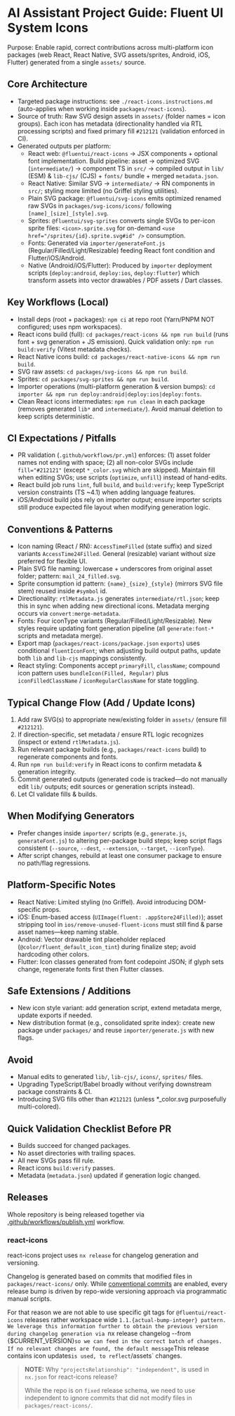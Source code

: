 # AI Assistant Project Guide: Fluent UI System Icons

Purpose: Enable rapid, correct contributions across multi-platform icon packages (web React, React Native, SVG assets/sprites, Android, iOS, Flutter) generated from a single `assets/` source.

## Core Architecture
- Targeted package instructions: see `./react-icons.instructions.md` (auto-applies when working inside `packages/react-icons`).
- Source of truth: Raw SVG design assets in `assets/` (folder names = icon groups). Each icon has metadata (directionality handled via RTL processing scripts) and fixed primary fill `#212121` (validation enforced in CI).
- Generated outputs per platform:
  - React web: `@fluentui/react-icons` → JSX components + optional font implementation. Build pipeline: asset -> optimized SVG (`intermediate/`) -> component TS in `src/` -> compiled output in `lib/` (ESM) & `lib-cjs/` (CJS) + `fonts/` bundle + merged `metadata.json`.
  - React Native: Similar SVG -> `intermediate/` -> RN components in `src/`; styling more limited (no Griffel styling utilities).
  - Plain SVG package: `@fluentui/svg-icons` emits optimized renamed raw SVGs in `packages/svg-icons/icons/` following `[name]_[size]_[style].svg`.
  - Sprites: `@fluentui/svg-sprites` converts single SVGs to per-icon sprite files: `<icon>.sprite.svg` for on-demand `<use href="/sprites/{id}.sprite.svg#id" />` consumption.
  - Fonts: Generated via `importer/generateFont.js` (Regular/Filled/Light/Resizable) feeding React font condition and Flutter/iOS/Android.
  - Native (Android/iOS/Flutter): Produced by `importer` deployment scripts (`deploy:android`, `deploy:ios`, `deploy:flutter`) which transform assets into vector drawables / PDF assets / Dart classes.

## Key Workflows (Local)
- Install deps (root + packages): `npm ci` at repo root (Yarn/PNPM NOT configured; uses npm workspaces).
- React icons build (full): `cd packages/react-icons && npm run build` (runs font + svg generation + JS emission). Quick validation only: `npm run build:verify` (Vitest metadata checks).
- React Native icons build: `cd packages/react-native-icons && npm run build`.
- SVG raw assets: `cd packages/svg-icons && npm run build`.
- Sprites: `cd packages/svg-sprites && npm run build`.
- Importer operations (multi-platform generation & version bumps): `cd importer && npm run deploy:android|deploy:ios|deploy:fonts`.
- Clean React icons intermediates: `npm run clean` in each package (removes generated `lib*` and `intermediate/`). Avoid manual deletion to keep scripts deterministic.

## CI Expectations / Pitfalls
- PR validation (`.github/workflows/pr.yml`) enforces: (1) asset folder names not ending with space; (2) all non-color SVGs include `fill="#212121"` (except `*_color.svg` which are skipped). Maintain fill when editing SVGs; use scripts (`optimize`, `unfill`) instead of hand-edits.
- React build job runs `lint`, full `build`, and `build:verify`; keep TypeScript version constraints (TS ~4.1) when adding language features.
- iOS/Android build jobs rely on importer output; ensure importer scripts still produce expected file layout when modifying generation logic.

## Conventions & Patterns
- Icon naming (React / RN): `AccessTimeFilled` (state suffix) and sized variants `AccessTime24Filled`. General (resizable) variant without size preferred for flexible UI.
- Plain SVG file naming: lowercase + underscores from original asset folder; pattern: `mail_24_filled.svg`.
- Sprite consumption id pattern: `{name}_{size}_{style}` (mirrors SVG file stem) reused inside `#symbol` id.
- Directionality: `rtlMetadata.js` generates `intermediate/rtl.json`; keep this in sync when adding new directional icons. Metadata merging occurs via `convert:merge-metadata`.
- Fonts: Four iconType variants (Regular/Filled/Light/Resizable). New styles require updating font generation pipeline (all `generate:font-*` scripts and metadata merge).
- Export map (`packages/react-icons/package.json` `exports`) uses conditional `fluentIconFont`; when adjusting build output paths, update both `lib` and `lib-cjs` mappings consistently.
- React styling: Components accept `primaryFill`, `className`; compound icon pattern uses `bundleIcon(Filled, Regular)` plus `iconFilledClassName` / `iconRegularClassName` for state toggling.

## Typical Change Flow (Add / Update Icons)
1. Add raw SVG(s) to appropriate new/existing folder in `assets/` (ensure fill `#212121`).
2. If direction-specific, set metadata / ensure RTL logic recognizes (inspect or extend `rtlMetadata.js`).
3. Run relevant package builds (e.g., `packages/react-icons` build) to regenerate components and fonts.
4. Run `npm run build:verify` in React icons to confirm metadata & generation integrity.
5. Commit generated outputs (generated code is tracked—do not manually edit `lib/` outputs; edit sources or generation scripts instead).
6. Let CI validate fills & builds.

## When Modifying Generators
- Prefer changes inside `importer/` scripts (e.g., `generate.js`, `generateFont.js`) to altering per-package build steps; keep script flags consistent (`--source`, `--dest`, `--extension`, `--target`, `--iconType`).
- After script changes, rebuild at least one consumer package to ensure no path/flag regressions.

## Platform-Specific Notes
- React Native: Limited styling (no Griffel). Avoid introducing DOM-specific props.
- iOS: Enum-based access (`UIImage(fluent: .appStore24Filled)`); asset stripping tool in `ios/remove-unused-fluent-icons` must still find & parse asset names—keep naming stable.
- Android: Vector drawable tint placeholder replaced (`@color/fluent_default_icon_tint`) during finalize step; avoid hardcoding other colors.
- Flutter: Icon classes generated from font codepoint JSON; if glyph sets change, regenerate fonts first then Flutter classes.

## Safe Extensions / Additions
- New icon style variant: add generation script, extend metadata merge, update exports if needed.
- New distribution format (e.g., consolidated sprite index): create new package under `packages/` and reuse `importer/generate.js` with new flags.

## Avoid
- Manual edits to generated `lib/`, `lib-cjs/`, `icons/`, `sprites/` files.
- Upgrading TypeScript/Babel broadly without verifying downstream package constraints & CI.
- Introducing SVG fills other than `#212121` (unless *_color.svg purposefully multi-colored).

## Quick Validation Checklist Before PR
- Builds succeed for changed packages.
- No asset directories with trailing spaces.
- All new SVGs pass fill rule.
- React icons `build:verify` passes.
- Metadata (`metadata.json`) updated if generation logic changed.


## Releases

Whole repository is being released together via [.github/workflows/publish.yml](./workflows/publish.yml) workflow.

### react-icons

react-icons project uses `nx release` for changelog generation and versioning.

Changelog is generated based on commits that modified files in `packages/react-icons/` only. While [conventional commits](https://www.conventionalcommits.org/en/v1.0.0/) are enabled, every release bump is driven by repo-wide versioning approach via programmatic manual scripts.

For that reason we are not able to use specific git tags for `@fluentui/react-icons` releases rather workspace wide `1.1.{actual-bump-integer} pattern. We leverage this information further to obtain the previous version during changelog generation via `nx release changelog --from {$CURRENT_VERSION}` so we can feed in the correct batch of changes. If no relevant changes are found, the default message `This release contains icon updates` is used, to reflect `/assets` changes.

> **NOTE:** Why `"projectsRelationship": "independent",` is used in `nx.json` for react-icons release?
>
> While the repo is on `fixed` release schema, we need to use independent to ignore commits that did not modify files in `packages/react-icons/`.
